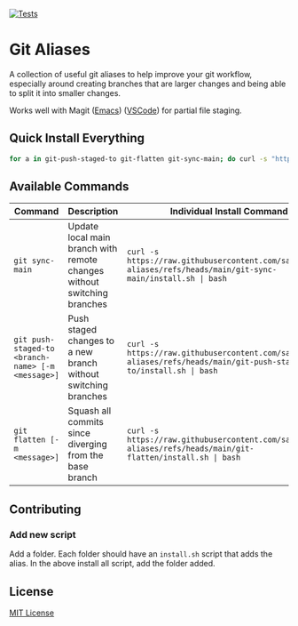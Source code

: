 [![Tests](https://github.com/sartaj/git-aliases/actions/workflows/test.yml/badge.svg)](https://github.com/sartaj/git-aliases/actions/workflows/test.yml)

# Git Aliases

A collection of useful git aliases to help improve your git workflow, especially around creating branches that are larger changes and being able to split it into smaller changes.

Works well with Magit ([Emacs](https://magit.vc/)) ([VSCode](https://github.com/kahole/edamagit)) for partial file staging.

## Quick Install Everything

```bash
for a in git-push-staged-to git-flatten git-sync-main; do curl -s "https://raw.githubusercontent.com/sartaj/git-aliases/refs/heads/main/$a/install.sh" | bash; done
```

## Available Commands

| Command                                           | Description                                                             | Individual Install Command                                                                                           |
| ------------------------------------------------- | ----------------------------------------------------------------------- | -------------------------------------------------------------------------------------------------------------------- |
| `git sync-main`                                   | Update local main branch with remote changes without switching branches | `curl -s https://raw.githubusercontent.com/sartaj/git-aliases/refs/heads/main/git-sync-main/install.sh \| bash`      |
| `git push-staged-to <branch-name> [-m <message>]` | Push staged changes to a new branch without switching branches          | `curl -s https://raw.githubusercontent.com/sartaj/git-aliases/refs/heads/main/git-push-staged-to/install.sh \| bash` |
| `git flatten [-m <message>]`                      | Squash all commits since diverging from the base branch                 | `curl -s https://raw.githubusercontent.com/sartaj/git-aliases/refs/heads/main/git-flatten/install.sh \| bash`        |

## Contributing

### Add new script

Add a folder. Each folder should have an `install.sh` script that adds the alias. In the above install all script, add the folder added.

## License

[MIT License](LICENSE)
